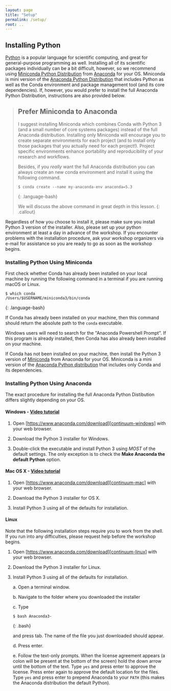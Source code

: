 ```yaml
---
layout: page
title: "Setup"
permalink: /setup/
root: ..
---
```


## Installing Python

[Python][python] is a popular language for scientific computing, and great for general-purpose 
programming as well. Installing all of its scientific packages individually can be a bit 
difficult, however, so we recommend using [Miniconda Python Distribution][miniconda] from 
[Anaconda][anaconda] for your OS. Miniconda is mini version of the 
[Anaconda Python Distribution][anaconda-distribution] that includes Python as well as the Conda 
environment and package management tool (and its core dependencies). If, however, you would prefer 
to install the full Anaconda Python Distribution, instructions are also provided below.

> ## Prefer Miniconda to Anaconda
>
> I suggest installing Miniconda which combines Conda with Python 3 (and a small number of core 
> systems packages) instead of the full Anaconda distribution. Installing only Miniconda will 
> encourage you to create separate environments for each project (and to install only those packages 
> that you actually need for each project!). Project specific environments enhance portability and 
> reproducibility of your research and workflows. 
> 
> Besides, if you *really* want the full Anaconda distribution you can always create an new conda 
> environment and install it using the following command.
>
> ~~~
> $ conda create --name my-anaconda-env anaconda=5.3
> ~~~
> {: .language-bash}
>
> We will discuss the above command in great depth in this lesson.
{: .callout}

Regardless of how you choose to install it, please make sure you install Python 3 version of the 
installer. Also, please set up your python environment at least a day in advance of the workshop. 
If you encounter problems with the installation procedure, ask your workshop organizers via e-mail 
for assistance so you are ready to go as soon as the workshop begins.

### Installing Python Using Miniconda

First check whether Conda has already been installed on your local machine by running the 
following command in a terminal if you are running macOS or Linux.

~~~
$ which conda
/Users/$USERNAME/miniconda3/bin/conda
~~~
{: .language-bash}

If Conda has already been installed on your machine, then this command should return the 
absolute path to the `conda` executable.

Windows users will need to search for the "Anaconda Powershell Prompt". If this program is already 
installed, then Conda has also already been installed on your machine.

If Conda has not been installed on your machine, then install the Python 3 version of 
[Miniconda][miniconda] from Anaconda for your OS. Miniconda is a mini version of the 
[Anaconda Python distribution](https://www.anaconda.com/distribution/) that includes only Conda 
and its dependencies.

### Installing Python Using Anaconda

The exact procedure for installing the full Anaconda Python Distibution differs slightly depending 
on your OS.

#### Windows - [Video tutorial][video-windows]

1. Open [https://www.anaconda.com/download][continuum-windows]
   with your web browser.

2. Download the Python 3 installer for Windows.

3. Double-click the executable and install Python 3 using _MOST_ of the default settings. The only 
   exception is to check the **Make Anaconda the default Python** option.

#### Mac OS X - [Video tutorial][video-mac]

1. Open [https://www.anaconda.com/download][continuum-mac]
   with your web browser.

2. Download the Python 3 installer for OS X.

3. Install Python 3 using all of the defaults for installation.

#### Linux

Note that the following installation steps require you to work from the shell. 
If you run into any difficulties, please request help before the workshop begins.

1.  Open [https://www.anaconda.com/download][continuum-linux] with your web browser.

2.  Download the Python 3 installer for Linux.

3.  Install Python 3 using all of the defaults for installation.

    a.  Open a terminal window.

    b.  Navigate to the folder where you downloaded the installer

    c.  Type

    ~~~
    $ bash Anaconda3-
    ~~~
    {: .bash}

    and press tab.  The name of the file you just downloaded should appear.

    d.  Press enter.

    e.  Follow the text-only prompts.  When the license agreement appears (a colon
        will be present at the bottom of the screen) hold the down arrow until the 
        bottom of the text. Type `yes` and press enter to approve the license. Press 
        enter again to approve the default location for the files. Type `yes` and 
        press enter to prepend Anaconda to your `PATH` (this makes the Anaconda 
        distribution the default Python).

[anaconda]: https://www.anaconda.com/
[anaconda-distribution]: https://www.anaconda.com/distribution/
[miniconda]: https://docs.conda.io/en/latest/miniconda.html
[continuum-mac]: https://www.anaconda.com/download/#macos
[continuum-linux]: https://www.anaconda.com/download/#linux
[continuum-windows]: https://www.anaconda.com/download/#windows
[python]: https://python.org
[video-mac]: https://www.youtube.com/watch?v=TcSAln46u9U
[video-windows]: https://www.youtube.com/watch?v=xxQ0mzZ8UvA